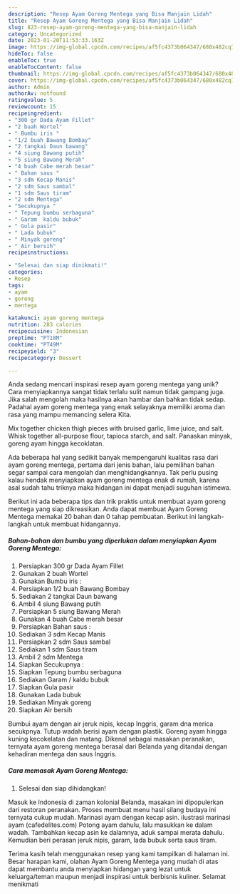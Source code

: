 ```yaml
---
description: "Resep Ayam Goreng Mentega yang Bisa Manjain Lidah"
title: "Resep Ayam Goreng Mentega yang Bisa Manjain Lidah"
slug: 823-resep-ayam-goreng-mentega-yang-bisa-manjain-lidah
category: Uncategorized
date: 2023-01-20T11:53:33.163Z
image: https://img-global.cpcdn.com/recipes/af5fc4373b064347/680x482cq70/ayam-goreng-mentega-foto-resep-utama.jpg
hideToc: false
enableToc: true
enableTocContent: false
thumbnail: https://img-global.cpcdn.com/recipes/af5fc4373b064347/680x482cq70/ayam-goreng-mentega-foto-resep-utama.jpg
cover: https://img-global.cpcdn.com/recipes/af5fc4373b064347/680x482cq70/ayam-goreng-mentega-foto-resep-utama.jpg
author: Admin
authorAv: notfound
ratingvalue: 5
reviewcount: 15
recipeingredient:
- "300 gr Dada Ayam Fillet"
- "2 buah Wortel"
- " Bumbu iris "
- "1/2 buah Bawang Bombay"
- "2 tangkai Daun bawang"
- "4 siung Bawang putih"
- "5 siung Bawang Merah"
- "4 buah Cabe merah besar"
- " Bahan saus "
- "3 sdm Kecap Manis"
- "2 sdm Saus sambal"
- "1 sdm Saus tiram"
- "2 sdm Mentega"
- "Secukupnya "
- " Tepung bumbu serbaguna"
- " Garam  kaldu bubuk"
- " Gula pasir"
- " Lada bubuk"
- " Minyak goreng"
- " Air bersih"
recipeinstructions:

- "Selesai dan siap dinikmati!"
categories:
- Resep
tags:
- ayam
- goreng
- mentega

katakunci: ayam goreng mentega 
nutrition: 283 calories
recipecuisine: Indonesian
preptime: "PT18M"
cooktime: "PT49M"
recipeyield: "3"
recipecategory: Dessert

---
```





Anda sedang mencari inspirasi resep ayam goreng mentega yang unik? Cara menyiapkannya sangat tidak terlalu sulit namun tidak gampang juga. Jika salah mengolah maka hasilnya akan hambar dan bahkan tidak sedap. Padahal ayam goreng mentega yang enak selayaknya memiliki aroma dan rasa yang mampu memancing selera Kita.





Mix together chicken thigh pieces with bruised garlic, lime juice, and salt. Whisk together all-purpose flour, tapioca starch, and salt. Panaskan minyak, goreng ayam hingga kecoklatan.

Ada beberapa hal yang sedikit banyak mempengaruhi kualitas rasa dari ayam goreng mentega, pertama dari jenis bahan, lalu pemilihan bahan segar sampai cara mengolah dan menghidangkannya. Tak perlu pusing kalau hendak menyiapkan ayam goreng mentega enak di rumah, karena asal sudah tahu triknya maka hidangan ini dapat menjadi suguhan istimewa.






Berikut ini ada beberapa tips dan trik praktis untuk membuat ayam goreng mentega yang siap dikreasikan. Anda dapat membuat Ayam Goreng Mentega memakai 20 bahan dan 0 tahap pembuatan. Berikut ini langkah-langkah untuk membuat hidangannya.

<!--inarticleads1-->

##### Bahan-bahan dan bumbu yang diperlukan dalam menyiapkan Ayam Goreng Mentega:

1. Persiapkan 300 gr Dada Ayam Fillet
1. Gunakan 2 buah Wortel
1. Gunakan  Bumbu iris :
1. Persiapkan 1/2 buah Bawang Bombay
1. Sediakan 2 tangkai Daun bawang
1. Ambil 4 siung Bawang putih
1. Persiapkan 5 siung Bawang Merah
1. Gunakan 4 buah Cabe merah besar
1. Persiapkan  Bahan saus :
1. Sediakan 3 sdm Kecap Manis
1. Persiapkan 2 sdm Saus sambal
1. Sediakan 1 sdm Saus tiram
1. Ambil 2 sdm Mentega
1. Siapkan Secukupnya :
1. Siapkan  Tepung bumbu serbaguna
1. Sediakan  Garam / kaldu bubuk
1. Siapkan  Gula pasir
1. Gunakan  Lada bubuk
1. Sediakan  Minyak goreng
1. Siapkan  Air bersih


Bumbui ayam dengan air jeruk nipis, kecap Inggris, garam dna merica secukpnya. Tutup wadah berisi ayam dengan plastik. Goreng ayam hingga kuning kecokelatan dan matang. Dikenal sebagai masakan peranakan, ternyata ayam goreng mentega berasal dari Belanda yang ditandai dengan kehadiran mentega dan saus Inggris. 

<!--inarticleads2-->

##### Cara memasak Ayam Goreng Mentega:


1. Selesai dan siap dihidangkan!

Masuk ke Indonesia di zaman kolonial Belanda, masakan ini dipopulerkan dari restoran peranakan. Proses membuat menu hasil silang budaya ini ternyata cukup mudah. Marinasi ayam dengan kecap asin. ilustrasi marinasi ayam (cafedelites.com) Potong ayam dahulu, lalu masukkan ke dalam wadah. Tambahkan kecap asin ke dalamnya, aduk sampai merata dahulu. Kemudian beri perasan jeruk nipis, garam, lada bubuk serta saus tiram. 

Terima kasih telah menggunakan resep yang kami tampilkan di halaman ini. Besar harapan kami, olahan Ayam Goreng Mentega yang mudah di atas dapat membantu anda menyiapkan hidangan yang lezat untuk keluarga/teman maupun menjadi inspirasi untuk berbisnis kuliner. Selamat menikmati

